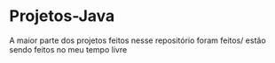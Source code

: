 # Projetos-Java
A maior parte dos projetos feitos nesse repositório foram feitos/ estão sendo feitos no meu tempo livre
